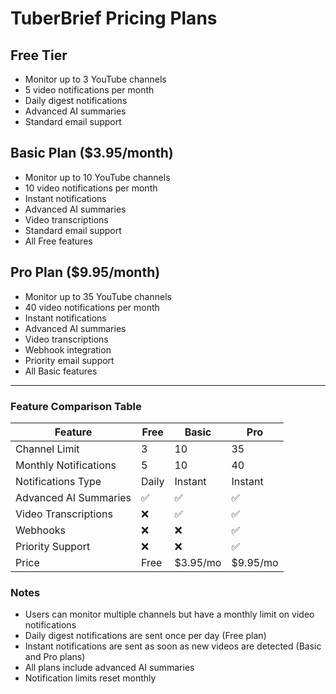 # TuberBrief Pricing Plans

## Free Tier

- Monitor up to 3 YouTube channels
- 5 video notifications per month
- Daily digest notifications
- Advanced AI summaries
- Standard email support

## Basic Plan ($3.95/month)

- Monitor up to 10 YouTube channels
- 10 video notifications per month
- Instant notifications
- Advanced AI summaries
- Video transcriptions
- Standard email support
- All Free features

## Pro Plan ($9.95/month)

- Monitor up to 35 YouTube channels
- 40 video notifications per month
- Instant notifications
- Advanced AI summaries
- Video transcriptions
- Webhook integration
- Priority email support
- All Basic features

---

### Feature Comparison Table

| Feature               | Free  | Basic    | Pro      |
| --------------------- | ----- | -------- | -------- |
| Channel Limit         | 3     | 10       | 35       |
| Monthly Notifications | 5     | 10       | 40       |
| Notifications Type    | Daily | Instant  | Instant  |
| Advanced AI Summaries | ✅    | ✅       | ✅       |
| Video Transcriptions  | ❌    | ✅       | ✅       |
| Webhooks              | ❌    | ❌       | ✅       |
| Priority Support      | ❌    | ❌       | ✅       |
| Price                 | Free  | $3.95/mo | $9.95/mo |

### Notes

- Users can monitor multiple channels but have a monthly limit on video notifications
- Daily digest notifications are sent once per day (Free plan)
- Instant notifications are sent as soon as new videos are detected (Basic and Pro plans)
- All plans include advanced AI summaries
- Notification limits reset monthly
